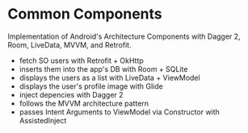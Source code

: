 # Common Components
Implementation of Android's Architecture Components with Dagger 2, Room, LiveData, MVVM, and Retrofit.

- fetch SO users with Retrofit + OkHttp
- inserts them into the app's DB with Room + SQLite 
- displays the users as a list with LiveData + ViewModel
- displays the user's profile image with Glide
- inject depencies with Dagger 2
- follows the MVVM architecture pattern
- passes Intent Arguments to ViewModel via Constructor with AssistedInject
